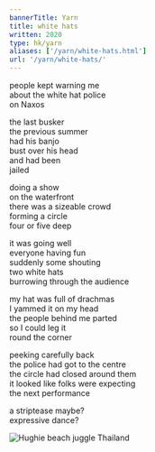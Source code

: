 ```yaml
---
bannerTitle: Yarn
title: white hats 
written: 2020
type: hk/yarn
aliases: ['/yarn/white-hats.html']
url: '/yarn/white-hats/'
---
```


people kept warning me  
about the white hat police  
on Naxos  


the last busker  
the previous summer  
had his banjo  
bust over his head  
and had been  
jailed


doing a show  
on the waterfront  
there was a sizeable crowd  
forming a circle  
four or five deep  


it was going well  
everyone having fun  
suddenly some shouting  
two white hats  
burrowing through the audience  


my hat was full of drachmas  
I yammed it on my head  
the people behind me parted  
so I could leg it  
round the corner  


peeking carefully back  
the police had got to the centre  
the circle had closed around them  
it looked like folks were expecting  
the next performance  


a striptease maybe?  
expressive dance?  

![Hughie beach juggle Thailand](/images/pilg1/beachJuggle.jpg "Hughie beach juggle Thailand")
